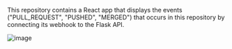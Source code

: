 This repository contains a React app that displays the events ("PULL_REQUEST", "PUSHED", "MERGED") that occurs in this repository by connecting its webhook to the Flask API.


![image](https://github.com/user-attachments/assets/4841427a-7742-485d-9e44-c519b6205266)

